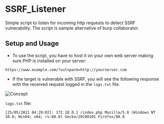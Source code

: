 # SSRF_Listener
Simple script to listen for incoming http requests to detect SSRF vulnerability. The script is sample alternative of burp collaborator.

## Setup and Usage

- To use the script, you have to host it on your own web server making sure PHP is installed on your server:
```
https://www.example.com/?vulnparm=http://yourserver.com
```
- If the target is vulnerable with SSRF, you will see the following response with the received request logged in the `logs.txt` file.

![Concept](https://user-images.githubusercontent.com/54465159/119440259-4213d380-bd24-11eb-8915-9a819a9960d7.PNG)


`logs.txt` file:

```
[25/05/2021 04:29:02]: 172.18.0.1 /index.php Mozilla/5.0 (Windows NT 10.0; Win64; x64; rv:88.0) Gecko/20100101 Firefox/88.0
```
